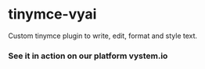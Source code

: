 # tinymce-vyai
Custom tinymce plugin to write, edit, format and style text.

### See it in action on our platform vystem.io

